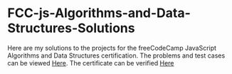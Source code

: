 # FCC-js-Algorithms-and-Data-Structures-Solutions
Here are my solutions to the projects for the freeCodeCamp JavaScript Algorithms and Data Structures certification.
The problems and test cases can be viewed [Here](https://www.freecodecamp.org/learn/javascript-algorithms-and-data-structures/#javascript-algorithms-and-data-structures-projects). The certificate can be verified [Here](https://www.freecodecamp.org/certification/fcccb334a35-7fad-4f81-a892-657e66686a74/javascript-algorithms-and-data-structures)
